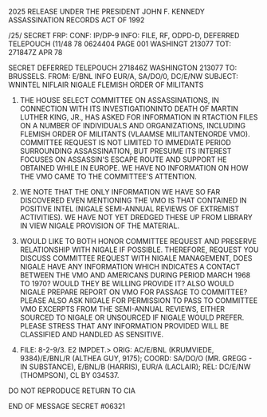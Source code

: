 2025 RELEASE UNDER THE PRESIDENT JOHN F. KENNEDY ASSASSINATION RECORDS ACT OF 1992

/25/ SECRET FRP:
CONF: IP/DP-9 INFO: FILE, RF, ODPD-D, DEFERRED TELEPOUCH
(11/48
78 0624404 PAGE 001 WASHINGT 213077
TOT: 271847Z APR 78

SECRET
DEFERRED TELEPOUCH 271846Z WASHINGTON 213077
TO: BRUSSELS.
FROM: E/BNL INFO EUR/A, SA/DO/0, DC/E/NW
SUBJECT: WNINTEL NIFLAIR NIGALE FLEMISH ORDER OF MILITANTS

1. THE HOUSE SELECT COMMITTEE ON ASSASSINATIONS, IN CONNECTION
WITH ITS INVESTIGATIONINTO DEATH OF MARTIN LUTHER KING, JR., HAS
ASKED FOR INFORMATION IN RTACTION FILES ON A NUMBER OF INDIVIDUALS
AND ORGANIZATIONS, INCLUDING FLEMISH ORDER OF MILITANTS (VLAAMSE
MILITANTENORDE VMO). COMMITTEE REQUEST IS NOT LIMITED TO IMMEDIATE
PERIOD SURROUNDING ASSASSINATION, BUT PRESUME ITS INTEREST FOCUSES
ON ASSASSIN'S ESCAPE ROUTE AND SUPPORT HE OBTAINED WHILE IN EUROPE.
WE HAVE NO INFORMATION ON HOW THE VMO CAME TO THE COMMITTEE'S
ATTENTION.

2. WE NOTE THAT THE ONLY INFORMATION WE HAVE SO FAR DISCOVERED
EVEN MENTIONING THE VMO IS THAT CONTAINED IN POSITIVE INTEL (NIGALE
SEMI-ANNUAL REVIEWS OF EXTREMIST ACTIVITIES). WE HAVE NOT YET
DREDGED THESE UP FROM LIBRARY IN VIEW NIGALE PROVISION OF THE
MATERIAL.

3. WOULD LIKE TO BOTH HONOR COMMITTEE REQUEST AND PRESERVE
RELATIONSHIP WITH NIGALE IF POSSIBLE. THEREFORE, REQUEST YOU
DISCUSS COMMITTEE REQUEST WITH NIGALE MANAGEMENT, DOES NIGALE HAVE
ANY INFORMATION WHICH INDICATES A CONTACT BETWEEN THE VMO AND
AMERICANS DURING PERIOD MARCH 1968 TO 1970? WOULD THEY BE WILLING
PROVIDE IT? ALSO WOULD NIGALE PREPARE
REPORT ON VMO FOR PASSAGE TO COMMITTEE?
PLEASE ALSO ASK NIGALE FOR PERMISSION TO PASS TO COMMITTEE VMO
EXCERPTS FROM THE SEMI-ANNUAL REVIEWS, EITHER SOURCED TO NIGALE OR
UNSOURCED IF NIGALE WOULD PREFER. PLEASE STRESS THAT ANY
INFORMATION PROVIDED WILL BE CLASSIFIED AND HANDLED AS SENSITIVE.

4. FILE: 8-2-9/3. E2 IMPDET.>
ORIG: AC/E/BNL (KRUMVIEDE, 9384)/E/BNL/R (ALTHEA GUY, 9175);
COORD: SA/DO/O (MR. GREGG - IN SUBSTANCE), E/BNL/B (HARRIS),
EUR/A (LACLAIR); REL: DC/E/NW (THOMPSON), CL BY 034537.

DO NOT REPRODUCE
RETURN TO CIA

END OF MESSAGE SECRET #06321
